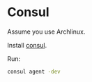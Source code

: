 # Consul

Assume you use Archlinux.

Install [consul](https://www.archlinux.org/packages/community/x86_64/consul/).

Run:

```sh
consul agent -dev
```
